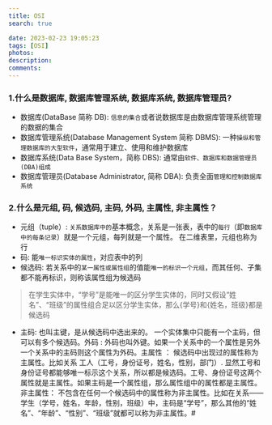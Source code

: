 ```yaml
---
title: OSI
search: true

date: 2023-02-23 19:05:23
tags: [OSI]
photos:
description:
comments:
---
```


### 1.什么是数据库, 数据库管理系统, 数据库系统, 数据库管理员?

- 数据库(DataBase 简称 DB): `信息的集合`或者说数据库是由数据库管理系统管理的数据的集合
- 数据库管理系统(Database Management System 简称 DBMS): 一种`操纵和管理数据库的大型软件`，通常用于建立、使用和维护数据库
- 数据库系统(Data Base System，简称 DBS): 通常由`软件、数据库和数据管理员(DBA)组成`
- 数据库管理员(Database Administrator, 简称 DBA): 负责全面`管理和控制数据库系统`

### 2.什么是元组, 码, 候选码, 主码, 外码, 主属性, 非主属性？

- 元组（tuple）: `关系数据库中的`基本概念，关系是一张表，表中的`每行`（即`数据库中的每条记录`）就是一个元组，每列就是一个属性。 在二维表里，元组也称为行
- 码: 能`唯一标识实体的属性`，对应表中的列
- 候选码: 若关系中的`某一属性或属性组`的值能`唯一的标识一个元组`，而其任何、子集都不能再标识，则称该属性组为候选码
> 在学生实体中，“学号”是能唯一的区分学生实体的，同时又假设“姓名”、“班级”的属性组合足以区分学生实体，那么{学号}和{姓名，班级}都是候选码
- 主码: 也叫主键，是从候选码中选出来的。 一个实体集中只能有一个主码，但可以有多个候选码。外码 : 外码也叫外键。如果一个关系中的一个属性是另外一个关系中的主码则这个属性为外码。主属性 ： 候选码中出现过的属性称为主属性。比如关系 工人（工号，身份证号，姓名，性别，部门）. 显然工号和身份证号都能够唯一标示这个关系，所以都是候选码。工号、身份证号这两个属性就是主属性。如果主码是一个属性组，那么属性组中的属性都是主属性。非主属性： 不包含在任何一个候选码中的属性称为非主属性。比如在关系——学生（学号，姓名，年龄，性别，班级）中，主码是“学号”，那么其他的“姓名”、“年龄”、“性别”、“班级”就都可以称为非主属性。#